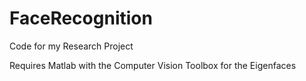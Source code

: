 # FaceRecognition
Code for my Research Project

Requires Matlab with the Computer Vision Toolbox for the Eigenfaces

